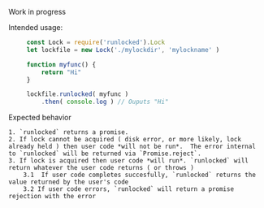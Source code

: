 Work in progress

Intended usage:

```javascript
     const Lock = require('runlocked').Lock
     let lockfile = new Lock('./mylockdir', 'mylockname' )

     function myfunc() {
         return "Hi"
     }

     lockfile.runlocked( myfunc )
         .then( console.log ) // Ouputs "Hi"

```

Expected behavior




    1. `runlocked` returns a promise.
    2. If lock cannot be acquired ( disk error, or more likely, lock already held ) then user code *will not be run*.  The error internal to `runlocked` will be returned via `Promise.reject`.
    3. If lock is acquired then user code *will run*. `runlocked` will return whatever the user code returns ( or throws )
        3.1  If user code completes succesfully, `runlocked` returns the value returned by the user's code
        3.2 If user code errors, `runlocked` will return a promise rejection with the error


